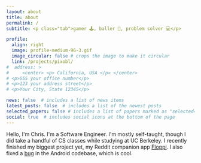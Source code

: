 ```yaml
---
layout: about
title: about
permalink: /
subtitle: <p class="tab">gamer 🕹️, baller 🏀, problem solver 💻</p>

profile:
  align: right
  image: profile-medium-96-3.gif
  image_circular: false # crops the image to make it circular
  link: /projects/pixobl/
#  address: >
#     <center> <p> California, USA </p> </center>
# <p>555 your office number</p>
# <p>123 your address street</p>
# <p>Your City, State 12345</p>

news: false  # includes a list of news items
latest_posts: false  # includes a list of the newest posts
selected_papers: false # includes a list of papers marked as "selected={true}"
social: true  # includes social icons at the bottom of the page
---
```


Hello, I'm Chris. I'm a Software Engineer. I'm mostly self-taught, though I did take a handful of CS classes while studying at UC Berkeley. I recently finished my biggest project yet, my Reddit companion app [Floppi](/projects/floppi). I also fixed a [bug](https://android-review.googlesource.com/c/platform/frameworks/support/+/2163645) in the Android codebase, which is cool.
